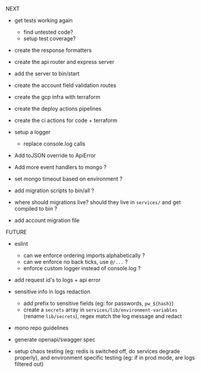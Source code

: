 NEXT

- get tests working again

  - find untested code?
  - setup test coverage?

- create the response formatters
- create the api router and express server
- add the server to bin/start
- create the account field validation routes
- create the gcp infra with terraform
- create the deploy actions pipelines
- create the ci actions for code + terraform

- setup a logger

  - replace console.log calls

- Add toJSON override to ApiError
- Add more event handlers to mongo ?
- set mongo timeout based on environment ?

- add migration scripts to bin/all ?
- where should migrations live? should they live in `services/` and get compiled to bin ?
- add account migration file

FUTURE

- eslint
  - can we enforce ordering imports alphabetically ?
  - can we enforce no back ticks, use `@/...` ?
  - enforce custom logger instead of console.log ?
- add request id's to logs + api error
- sensitive info in logs redaction
  - add prefix to sensitive fields (eg: for passwords, `pw_${hash}`)
  - create a `secrets` array in `services/lib/environment-variables` (rename `lib/secrets`), regex match the log message and redact
- mono repo guidelines
- generate openapi/swagger spec

- setup chaos testing (eg: redis is switched off, do services degrade properly), and environment specific testing (eg: if in prod mode, are logs filtered out)
